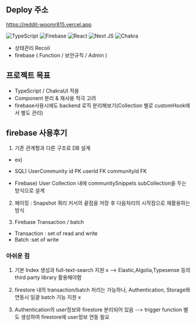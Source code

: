 ## Deploy 주소
https://reddit-woomr815.vercel.app

![TypeScript](https://img.shields.io/badge/typescript-%23007ACC.svg?style=for-the-badge&logo=typescript&logoColor=white)
![Firebase](https://img.shields.io/badge/Firebase-039BE5?style=for-the-badge&logo=Firebase&logoColor=white)
![React](https://img.shields.io/badge/react-%2320232a.svg?style=for-the-badge&logo=react&logoColor=%2361DAFB)
![Next JS](https://img.shields.io/badge/Next-black?style=for-the-badge&logo=next.js&logoColor=white)
![Chakra](https://img.shields.io/badge/chakra-%234ED1C5.svg?style=for-the-badge&logo=chakraui&logoColor=white)

* 상태관리  Recoil
* firebase ( Function / 보안규칙 / Admin )


## 프로젝트 목표
- TypeScript / ChakraUI 적용
- Component 분리 & 재사용 적극 고려
- firebase사용시에도 backend 로직 분리해보기(Collection 별로 customHook에서 별도 관리)


## firebase 사용후기
1. 기존 관계형과 다른 구조로 DB 설계
- ex)
- SQL)
UserCommunity
  id PK
  userId FK
  communityId FK

- Firebase)
User Collection 내에 communitySnippets subCollection을 두는 방식으로 설계

2. 페이징 : Snapshot 쿼리 커서의 끝점을 저장 후 다음처리의 시작점으로 재활용하는 방식

3. Firebase Transaction / batch
- Transaction : set of read and write
- Batch :set of write

### 아쉬운 점
1. 기본 Index 생성과 full-text-search 지원 x --> Elastic,Algolia,Typesense 등의 third party library 활용해야함

2. firestore 내의 transaction/batch 처리는 가능하나, 
Authentication, Storage와 연동시 일괄 batch 기능 지원 x

3. Authentication의 user정보와 firestore 분리되어 있음 --> trigger function 별도 생성하여 firestore에 user정보 연동 필요
